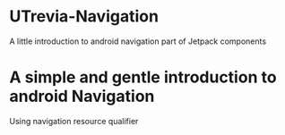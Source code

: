 # UTrevia-Navigation
A little introduction to android navigation part of Jetpack components
# A simple and gentle introduction to android Navigation
Using navigation resource qualifier


